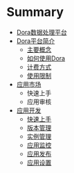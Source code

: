 # Summary

* [Dora数据处理平台](README.md)
* [Dora平台简介](chapter1/README.md)
   * [主要概念](chapter1/key_concept.md)
   * [如何使用Dora](chapter1/how_to_use_dora.md)
   * [计费方式](chapter1/billing.md)
   * [使用限制](chapter1/service_restrictions.md)
* [应用市场](chapter2/README.md)
   * 快速上手
   * 应用审核
* [应用开发](chapter3/README.md)
   * [快速上手](chapter3/quick_start.md)
   * [版本管理](chapter3/version_management.md)
   * [实例管理](chapter3/instance_management.md)
   * [应用监控](chapter3/ufop_monitoring.md)
   * [应用发布](chapter3/ufop_release.md)
   * [应用设置](chapter3/ufop_setting.md)

